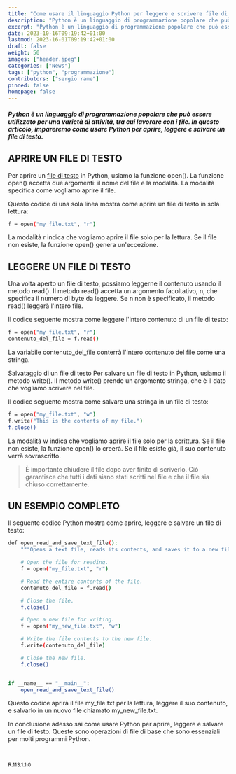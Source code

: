 ```yaml
---
title: "Come usare il linguaggio Python per leggere e scrivere file di testo"
description: "Python è un linguaggio di programmazione popolare che può essere utilizzato per una varietà di attività, tra cui lavorare con i file."
excerpt: "Python è un linguaggio di programmazione popolare che può essere utilizzato per una varietà di attività, tra cui lavorare con i file. In questo articolo, impareremo come usare Python per aprire, leggere e ..."
date: 2023-10-16T09:19:42+01:00
lastmod: 2023-16-01T09:19:42+01:00
draft: false
weight: 50
images: ["header.jpeg"]
categories: ["News"]
tags: ["python", "programmazione"]
contributors: ["sergio rame"]
pinned: false
homepage: false
---
```




##### Python è un linguaggio di programmazione popolare che può essere utilizzato per una varietà di attività, tra cui lavorare con i file. In questo articolo, impareremo come usare Python per aprire, leggere e salvare un file di testo.

## APRIRE UN FILE DI TESTO
Per aprire un <a href="https://it.wikipedia.org/wiki/File_di_testo" target="_blank" rel="noopener">file di testo</a> in Python, usiamo la funzione open(). La funzione open() accetta due argomenti: il nome del file e la modalità. La modalità specifica come vogliamo aprire il file.

Questo codice di una sola linea mostra come aprire un file di testo in sola lettura:

```bash
f = open("my_file.txt", "r")
```


La modalità r indica che vogliamo aprire il file solo per la lettura. Se il file non esiste, la funzione open() genera un'eccezione.

## LEGGERE UN FILE DI TESTO
Una volta aperto un file di testo, possiamo leggerne il contenuto usando il metodo read(). Il metodo read() accetta un argomento facoltativo, n, che specifica il numero di byte da leggere. Se n non è specificato, il metodo read() leggerà l'intero file.

Il codice seguente mostra come leggere l'intero contenuto di un file di testo:


```bash
f = open("my_file.txt", "r")
contenuto_del_file = f.read()
```

La variabile contenuto_del_file conterrà l'intero contenuto del file come una stringa.

Salvataggio di un file di testo
Per salvare un file di testo in Python, usiamo il metodo write(). Il metodo write() prende un argomento stringa, che è il dato che vogliamo scrivere nel file.

Il codice seguente mostra come salvare una stringa in un file di testo:



```bash
f = open("my_file.txt", "w")
f.write("This is the contents of my file.")
f.close()
```


La modalità w indica che vogliamo aprire il file solo per la scrittura. Se il file non esiste, la funzione open() lo creerà. Se il file esiste già, il suo contenuto verrà sovrascritto.

> È importante chiudere il file dopo aver finito di scriverlo. Ciò garantisce che tutti i dati siano stati scritti nel file e che il file sia chiuso correttamente.

## UN ESEMPIO COMPLETO
Il seguente codice Python mostra come aprire, leggere e salvare un file di testo:



```bash
def open_read_and_save_text_file():
    """Opens a text file, reads its contents, and saves it to a new file."""

    # Open the file for reading.
    f = open("my_file.txt", "r")

    # Read the entire contents of the file.
    contenuto_del_file = f.read()

    # Close the file.
    f.close()

    # Open a new file for writing.
    f = open("my_new_file.txt", "w")

    # Write the file contents to the new file.
    f.write(contenuto_del_file)

    # Close the new file.
    f.close()


if __name__ == "__main__":
    open_read_and_save_text_file()
```

Questo codice aprirà il file my_file.txt per la lettura, leggere il suo contenuto, e salvarlo in un nuovo file chiamato my_new_file.txt.

In conclusione adesso sai come usare Python per aprire, leggere e salvare un file di testo. Queste sono operazioni di file di base che sono essenziali per molti programmi Python.

<br>
<p style="font-size: 12px;">R.113.1.1.0</p>
<br>
